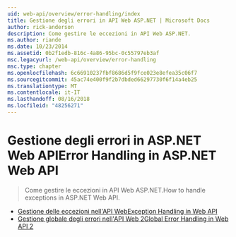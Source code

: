 ```yaml
---
uid: web-api/overview/error-handling/index
title: Gestione degli errori in API Web ASP.NET | Microsoft Docs
author: rick-anderson
description: Come gestire le eccezioni in API Web ASP.NET.
ms.author: riande
ms.date: 10/23/2014
ms.assetid: 0b2f1edb-816c-4a86-95bc-0c55797eb3af
msc.legacyurl: /web-api/overview/error-handling
msc.type: chapter
ms.openlocfilehash: 6c66910237fbf8686d5f9fce023e8efea35c06f7
ms.sourcegitcommit: 45ac74e400f9f2b7dbded66297730f6f14a4eb25
ms.translationtype: MT
ms.contentlocale: it-IT
ms.lasthandoff: 08/16/2018
ms.locfileid: "48256271"
---
```

<a name="error-handling-in-aspnet-web-api"></a><span data-ttu-id="dd83f-103">Gestione degli errori in ASP.NET Web API</span><span class="sxs-lookup"><span data-stu-id="dd83f-103">Error Handling in ASP.NET Web API</span></span>
====================
> <span data-ttu-id="dd83f-104">Come gestire le eccezioni in API Web ASP.NET.</span><span class="sxs-lookup"><span data-stu-id="dd83f-104">How to handle exceptions in ASP.NET Web API.</span></span>


- [<span data-ttu-id="dd83f-105">Gestione delle eccezioni nell'API Web</span><span class="sxs-lookup"><span data-stu-id="dd83f-105">Exception Handling in Web API</span></span>](exception-handling.md)
- [<span data-ttu-id="dd83f-106">Gestione globale degli errori nell'API Web 2</span><span class="sxs-lookup"><span data-stu-id="dd83f-106">Global Error Handling in Web API 2</span></span>](web-api-global-error-handling.md)
